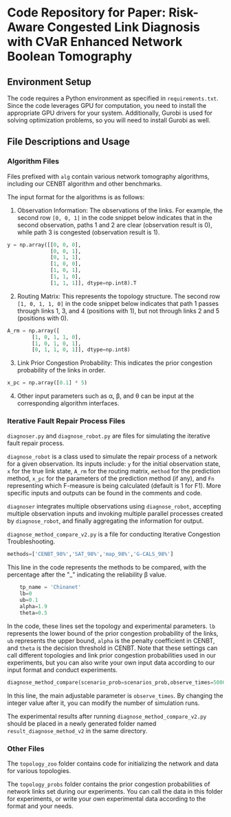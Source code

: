 # Code Repository for Paper: Risk-Aware Congested Link Diagnosis with CVaR Enhanced Network Boolean Tomography

## Environment Setup

The code requires a Python environment as specified in `requirements.txt`. Since the code leverages GPU for computation, you need to install the appropriate GPU drivers for your system. Additionally, Gurobi is used for solving optimization problems, so you will need to install Gurobi as well.

## File Descriptions and Usage

### Algorithm Files
Files prefixed with `alg` contain various network tomography algorithms, including our CENBT algorithm and other benchmarks.

The input format for the algorithms is as follows:

1. Observation Information: The observations of the links. For example, the second row `[0, 0, 1]` in the code snippet below indicates that in the second observation, paths 1 and 2 are clear (observation result is 0), while path 3 is congested (observation result is 1).
```python
y = np.array([[0, 0, 0],
              [0, 0, 1],
              [0, 1, 1],
              [1, 0, 0],
              [1, 0, 1],
              [1, 1, 0],
              [1, 1, 1]], dtype=np.int8).T
```
2. Routing Matrix: This represents the topology structure. The second row `[1, 0, 1, 1, 0]` in the code snippet below indicates that path 1 passes through links 1, 3, and 4 (positions with 1), but not through links 2 and 5 (positions with 0).
```python
A_rm = np.array([
        [1, 0, 1, 1, 0],
        [1, 0, 1, 0, 1],
        [0, 1, 1, 0, 1]], dtype=np.int8)
```
3. Link Prior Congestion Probability: This indicates the prior congestion probability of the links in order.
```python
x_pc = np.array([0.1] * 5)
```
4. Other input parameters such as α, β, and θ can be input at the corresponding algorithm interfaces.

### Iterative Fault Repair Process Files
`diagnoser.py` and `diagnose_robot.py` are files for simulating the iterative fault repair process.

`diagnose_robot` is a class used to simulate the repair process of a network for a given observation. Its inputs include: `y` for the initial observation state, `x` for the true link state, `A_rm` for the routing matrix, `method` for the prediction method, `x_pc` for the parameters of the prediction method (if any), and `Fn` representing which F-measure is being calculated (default is 1 for F1). More specific inputs and outputs can be found in the comments and code.

`diagnoser` integrates multiple observations using `diagnose_robot`, accepting multiple observation inputs and invoking multiple parallel processes created by `diagnose_robot`, and finally aggregating the information for output.

`diagnose_method_compare_v2.py` is a file for conducting Iterative Congestion Troubleshooting.

```python
methods=['CENBT_98%','SAT_98%','map_98%','G-CALS_98%']
```
This line in the code represents the methods to be compared, with the percentage after the "_" indicating the reliability β value.

```python
    tp_name = 'Chinanet'
    lb=0
    ub=0.1
    alpha=1.9
    theta=0.5
```
In the code, these lines set the topology and experimental parameters. `lb` represents the lower bound of the prior congestion probability of the links, `ub` represents the upper bound, `alpha` is the penalty coefficient in CENBT, and `theta` is the decision threshold in CENBT. Note that these settings can call different topologies and link prior congestion probabilities used in our experiments, but you can also write your own input data according to our input format and conduct experiments.

```python
diagnose_method_compare(scenario_prob=scenarios_prob,observe_times=5000,topology_name=topology_name,source_nodes=source_nodes,lb=lb,ub=ub,alpha=alpha,theta=theta)
```
In this line, the main adjustable parameter is `observe_times`. By changing the integer value after it, you can modify the number of simulation runs.

The experimental results after running `diagnose_method_compare_v2.py` should be placed in a newly generated folder named `result_diagnose_method_v2` in the same directory.

### Other Files
The `topology_zoo` folder contains code for initializing the network and data for various topologies.

The `topology_probs` folder contains the prior congestion probabilities of network links set during our experiments. You can call the data in this folder for experiments, or write your own experimental data according to the format and your needs.